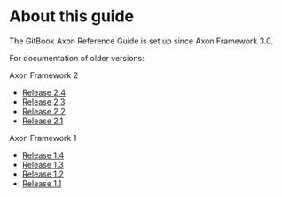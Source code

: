 # About this guide

The GitBook Axon Reference Guide is set up since Axon Framework 3.0.

For documentation of older versions:

Axon Framework 2

* [Release 2.4](https://legacy-docs.axoniq.io/v/2.4/)
* [Release 2.3](https://legacy-docs.axoniq.io/v/2.3/)
* [Release 2.2](https://legacy-docs.axoniq.io/v/2.2/)
* [Release 2.1](https://legacy-docs.axoniq.io/v/2.1/)

Axon Framework 1

* [Release 1.4](https://legacy-docs.axoniq.io/v/1.4/)
* [Release 1.3](https://legacy-docs.axoniq.io/v/1.3/)
* [Release 1.2](https://legacy-docs.axoniq.io/v/1.2/)
* [Release 1.1](https://legacy-docs.axoniq.io/v/1.2/)

